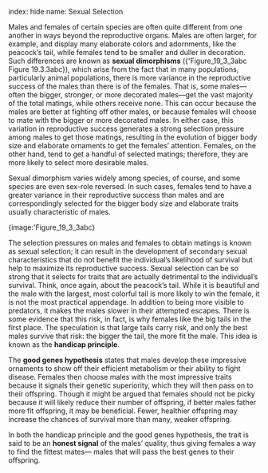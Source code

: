 index: hide
name: Sexual Selection

Males and females of certain species are often quite different from one another in ways beyond the reproductive organs. Males are often larger, for example, and display many elaborate colors and adornments, like the peacock’s tail, while females tend to be smaller and duller in decoration. Such differences are known as  **sexual dimorphisms** ({'Figure_19_3_3abc Figure 19.3.3abc}), which arise from the fact that in many populations, particularly animal populations, there is more variance in the reproductive success of the males than there is of the females. That is, some males—often the bigger, stronger, or more decorated males—get the vast majority of the total matings, while others receive none. This can occur because the males are better at fighting off other males, or because females will choose to mate with the bigger or more decorated males. In either case, this variation in reproductive success generates a strong selection pressure among males to get those matings, resulting in the evolution of bigger body size and elaborate ornaments to get the females’ attention. Females, on the other hand, tend to get a handful of selected matings; therefore, they are more likely to select more desirable males.

Sexual dimorphism varies widely among species, of course, and some species are even sex-role reversed. In such cases, females tend to have a greater variance in their reproductive success than males and are correspondingly selected for the bigger body size and elaborate traits usually characteristic of males.


{image:'Figure_19_3_3abc}
        

The selection pressures on males and females to obtain matings is known as sexual selection; it can result in the development of secondary sexual characteristics that do not benefit the individual’s likelihood of survival but help to maximize its reproductive success. Sexual selection can be so strong that it selects for traits that are actually detrimental to the individual’s survival. Think, once again, about the peacock’s tail. While it is beautiful and the male with the largest, most colorful tail is more likely to win the female, it is not the most practical appendage. In addition to being more visible to predators, it makes the males slower in their attempted escapes. There is some evidence that this risk, in fact, is why females like the big tails in the first place. The speculation is that large tails carry risk, and only the best males survive that risk: the bigger the tail, the more fit the male. This idea is known as the  **handicap principle**.

The  **good genes hypothesis** states that males develop these impressive ornaments to show off their efficient metabolism or their ability to fight disease. Females then choose males with the most impressive traits because it signals their genetic superiority, which they will then pass on to their offspring. Though it might be argued that females should not be picky because it will likely reduce their number of offspring, if better males father more fit offspring, it may be beneficial. Fewer, healthier offspring may increase the chances of survival more than many, weaker offspring.

In both the handicap principle and the good genes hypothesis, the trait is said to be an  **honest signal** of the males’ quality, thus giving females a way to find the fittest mates— males that will pass the best genes to their offspring.
